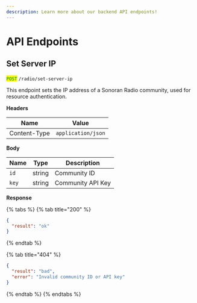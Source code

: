 ```yaml
---
description: Learn more about our backend API endpoints!
---
```


# API Endpoints

## Set Server IP

<mark style="color:green;">`POST`</mark> `/radio/set-server-ip`

This endpoint sets the IP address of a Sonoran Radio community, used for resource authentication.

**Headers**

| Name         | Value              |
| ------------ | ------------------ |
| Content-Type | `application/json` |

**Body**

| Name  | Type   | Description       |
| ----- | ------ | ----------------- |
| `id`  | string | Community ID      |
| `key` | string | Community API Key |

**Response**

{% tabs %}
{% tab title="200" %}
```json
{
  "result": "ok"
}
```
{% endtab %}

{% tab title="404" %}
```json
{
  "result": "bad",
  "error": "Invalid community ID or API key"
}
```
{% endtab %}
{% endtabs %}
